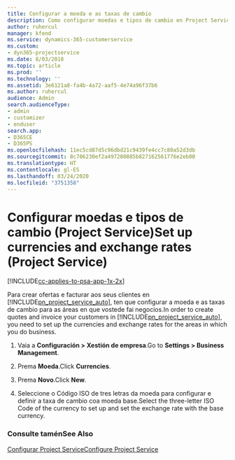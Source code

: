 ```yaml
---
title: Configurar a moeda e as taxas de cambio
description: Como configurar moedas e tipos de cambio en Project Service
author: ruhercul
manager: kfend
ms.service: dynamics-365-customerservice
ms.custom:
- dyn365-projectservice
ms.date: 8/03/2018
ms.topic: article
ms.prod: ''
ms.technology: ''
ms.assetid: 3e6121a8-fa4b-4a72-aaf5-4e74a96f37b6
ms.author: ruhercul
audience: Admin
search.audienceType:
- admin
- customizer
- enduser
search.app:
- D365CE
- D365PS
ms.openlocfilehash: 11ec5cd87d5c96dbd21c9439fe4cc7c80a52d3db
ms.sourcegitcommit: 8c786230ef2a497280885b827162561776e2eb00
ms.translationtype: HT
ms.contentlocale: gl-ES
ms.lasthandoff: 03/24/2020
ms.locfileid: "3751358"
---
```

# <a name="set-up-currencies-and-exchange-rates-project-service"></a><span data-ttu-id="54fd7-103">Configurar moedas e tipos de cambio (Project Service)</span><span class="sxs-lookup"><span data-stu-id="54fd7-103">Set up currencies and exchange rates (Project Service)</span></span>

[!INCLUDE[cc-applies-to-psa-app-1x-2x](../includes/cc-applies-to-psa-app-1x-2x.md)]

<span data-ttu-id="54fd7-104">Para crear ofertas e facturar aos seus clientes en [!INCLUDE[pn_project_service_auto](../includes/pn-project-service-auto.md)], ten que configurar a moeda e as taxas de cambio para as áreas en que vostede fai negocios.</span><span class="sxs-lookup"><span data-stu-id="54fd7-104">In order to create quotes and invoice your customers in [!INCLUDE[pn_project_service_auto](../includes/pn-project-service-auto.md)], you need to set up the currencies and exchange rates for the areas in which you do business.</span></span>  
  
1.  <span data-ttu-id="54fd7-105">Vaia a **Configuración > Xestión de empresa**.</span><span class="sxs-lookup"><span data-stu-id="54fd7-105">Go to **Settings > Business Management**.</span></span>  
  
2.  <span data-ttu-id="54fd7-106">Prema **Moeda**.</span><span class="sxs-lookup"><span data-stu-id="54fd7-106">Click **Currencies**.</span></span>  
  
3.  <span data-ttu-id="54fd7-107">Prema **Novo**.</span><span class="sxs-lookup"><span data-stu-id="54fd7-107">Click **New**.</span></span>  
  
4.  <span data-ttu-id="54fd7-108">Seleccione o Código ISO de tres letras da moeda para configurar e definir a taxa de cambio coa moeda base.</span><span class="sxs-lookup"><span data-stu-id="54fd7-108">Select the three-letter ISO Code of the currency to set up and set the exchange rate with the base currency.</span></span>  
  
### <a name="see-also"></a><span data-ttu-id="54fd7-109">Consulte tamén</span><span class="sxs-lookup"><span data-stu-id="54fd7-109">See Also</span></span>  
 [<span data-ttu-id="54fd7-110">Configurar Project Service</span><span class="sxs-lookup"><span data-stu-id="54fd7-110">Configure Project Service</span></span>](../project-service/configure.md)

